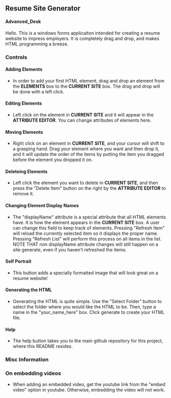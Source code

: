 ## Resume Site Generator 
#### Advanced_Desk

Hello. This is a windows forms applicaiton intended for creating a resume website to impress employers. It is completely drag and drop, and makes HTML programming a breeze. 

### Controls 
#### Adding Elements 
* In order to add your first HTML element, drag and drop an element from the **ELEMENTS** box to the **CURRENT SITE** box. The drag and drop will be done with a left click.

#### Editing Elements  
* Left click on the element in **CURRENT SITE** and it will appear in the **ATTRIBUTE EDITOR**. You can change attributes of elements here. 

#### Moving Elements 
* Right click on an element in **CURRENT SITE**, and your cursor will shift to a grasping hand. Drag your element where you want and then drop it, and it will update the order of the items by putting the item you dragged before the element you dropped it on. 

#### Deleteing Elements 
* Left click the element you want to delete in **CURRENT SITE**, and then press the "Delete Item" button on the right by the **ATTRIBUTE EDITOR** to remove it.

#### Changing Element Display Names 
* The "displayName" attribute is a special attribute that all HTML elements have. It is how the element appears in the **CURRENT SITE** box. A user can change this field to keep track of elements. Pressing "Refresh Item" will reload the currently selected item so it 
displays the proper name. Pressing "Refresh List" will perform this process on all items in the list. NOTE THAT non displayName attribute changes will still happen on a site generate, even if you haven't refreshed the items. 

#### Self Portrait 
* This button adds a specially formatted image that will look great on a resume website! 

#### Generating the HTML 
* Generating the HTML is quite simple. Use the "Select Folder" button to select the folder where you would like the HTML to be. Then, type a name in the "your\_name\_here" box. Click generate to create your HTML file. 

#### Help 
* The help button takes you to the main github repository for this project, where this README resides. 

### Misc Information 

### On embedding videos
* When adding an embedded video, get the youtube link from the "embed video" option in youtube. Otherwise, embedding the video will not work. 
